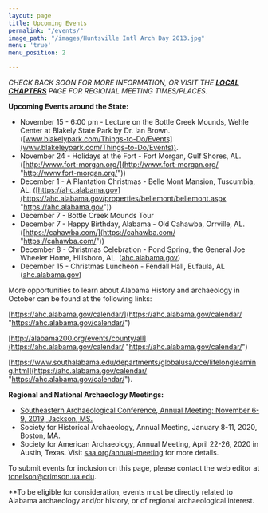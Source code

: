 ```yaml
---
layout: page
title: Upcoming Events
permalink: "/events/"
image_path: "/images/Huntsville Intl Arch Day 2013.jpg"
menu: 'true'
menu_position: 2

---
```

_CHECK BACK SOON FOR MORE INFORMATION, OR VISIT THE_ [**_LOCAL CHAPTERS_**](https://alabamaarchaeology.org/local-chapters/) _PAGE FOR REGIONAL MEETING TIMES/PLACES_.

**Upcoming Events around the State:**

* November 15 - 6:00 pm - Lecture on the Bottle Creek Mounds, Wehle Center at Blakely State Park by Dr. Ian Brown. ([www.blakelypark.com/Things-to-Do/Events](www.blakeleypark.com/Things-to-Do/Events)).  
* November 24 - Holidays at the Fort - Fort Morgan, Gulf Shores, AL. ([http://www.fort-morgan.org/](http://www.fort-morgan.org/ "http://www.fort-morgan.org/"))
* December 1 - A Plantation Christmas - Belle Mont Mansion, Tuscumbia, AL. ([https://ahc.alabama.gov](https://ahc.alabama.gov/properties/bellemont/bellemont.aspx "https://ahc.alabama.gov"))
* December 7 - Bottle Creek Mounds Tour
* December 7 - Happy Birthday, Alabama - Old Cahawba, Orrville, AL. ([https://cahawba.com/](https://cahawba.com/ "https://cahawba.com/"))
* December 8 - Christmas Celebration - Pond Spring, the General Joe Wheeler Home, Hillsboro, AL. ([ahc.alabama.gov](https://ahc.alabama.gov/properties/pondspring/pondspring.aspx))
* December 15 - Christmas Luncheon - Fendall Hall, Eufaula, AL ([ahc.alabama.gov](https://ahc.alabama.gov/properties/fendall/fendall.aspx))

More opportunities to learn about Alabama History and archaeology in October can be found at the following links:

[https://ahc.alabama.gov/calendar/](https://ahc.alabama.gov/calendar/ "https://ahc.alabama.gov/calendar/")

[http://alabama200.org/events/county/all](https://ahc.alabama.gov/calendar/ "https://ahc.alabama.gov/calendar/")

[https://www.southalabama.edu/departments/globalusa/cce/lifelonglearning.html](https://ahc.alabama.gov/calendar/ "https://ahc.alabama.gov/calendar/").

**Regional and National Archaeology Meetings:**

* [Southeastern Archaeological Conference, Annual Meeting: November 6-9, 2019, Jackson, MS.](https://www.southeasternarchaeology.org/)
* Society for Historical Archaeology, Annual Meeting, January 8-11, 2020, Boston, MA.
* Society for American Archaeology, Annual Meeting, April 22-26, 2020 in Austin, Texas. Visit [saa.org/annual-meeting](http://saa.org/annual-meeting) for more details.

To submit events for inclusion on this page, please contact the web editor at tcnelson@crimson.ua.edu.

\**To be eligible for consideration, events must be directly related to Alabama archaeology and/or history, or of regional archaeological interest.